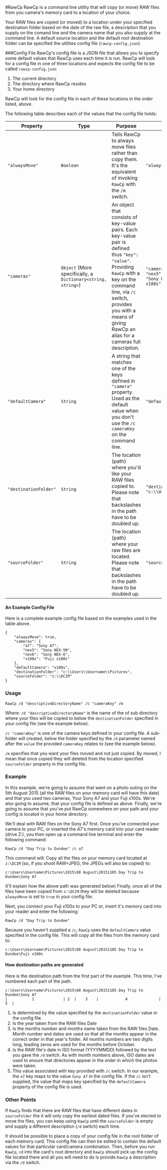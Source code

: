 #RawCp
RawCp is a command line utility that will copy (or move) RAW files from you camera's memory card to a location of your choice.

Your RAW files are copied (or moved) to a location under your specified destination folder based on the date of the raw file,
a description that you supply on the comand line and the camera name that you also supply at the command line. A default source location and the default root destination folder can be specified the utilities config file (`rawcp-config.json`).

###Config File
RawCp's config file is a JSON file that allows you to specify some default values that RawCp uses each time it is run. RawCp will look for a config file in one of three locations and expects the config file to be called `rawcp-config.json`

  1. The current directory
  2. The directory where RawCp resides
  3. Your home directory

RawCp will look for the config file in each of these locations in the order listed, above.

The following table describes each of the values that the config file holds:

Property     | Type | Purpose | Example
-------------|----------| -------|----------------------------------------------------------
`"alwaysMove"` | `Boolean` | Tells RawCp to always move files rather than copy them. It's the equivalent of invoking `RawCp` with the `/m` switch. | `"alwaysMove": true`
`"cameras"` | `Object` (More specifically, a `Dictionary<string, string>`) | An object that consists of key-value pairs. Each key-value pair is defined thus `"key": "value"`. Providing `RawCp` with a key on the command line, via `/c` switch, provides you with a means of giving RawCp an alias for a cameras full description. | `"cameras": {"a7": "Sony A7", "nex5": "Sony NEX-5N","nex6": "Sony NEX-6","x100s": "Fuji x100s"}`
`"defaultCamera"`|`String`| A string that matches one of the keys defined in `"camera"` property. Used as the default value when you don't use the `/c cameraKey` on the command line. | `"defaultCamera": "x100s"`
`"destinationFolder"`|`String`| The location (path) where you'd like your RAW files copied to. Please note that backslashes in the path have to be doubled up. | `"destinationFolder": "c:\\Users\\Username\\Pictures"`
`"sourceFolder"` | `String` | The location (path) where your raw files are located. Please note that backslashes in the path have to be doubled up. | `"sourceFolder": "z:\\DCIM"`

#### An Example Config File
Here is a complete example config file based on the examples used in the table above.
```
{
    "alwaysMove": true,
    "cameras": {
        "a7": "Sony A7",
        "nex5": "Sony NEX-5N",
        "nex6": "Sony NEX-6",
        "x100s": "Fuji x100s"
    },
    "defaultCamera": "x100s",
    "destinationFolder": "c:\\Users\\Username\\Pictures",
    "sourceFolder": "z:\\DCIM"
}
```

### Usage
```
RawCp /d "descriptiveDirectoryName" /c "cameraKey" /m
```
Where:
  `/d "descriptiveDirectoryName"` is the name of the of sub directory where your files will be copied to below the `destinationFolder` specified in your config file (see the example below).

  `/c "cameraKey"` is one of the camera keys defined in your config file. A sub-folder will created, below the folder specified by the `/d` parameter named after the `value` the provided `cameraKey` relates to (see the example below).

  `/m` specifies that you want your files moved and not just copied. By moved, I mean that once copied they will deleted from the location specified `sourceFolder` property in the config file.

### Example
In this example, we're going to assume that went on a photo outing on the 5th August 2015 (all the RAW files on your memory card will have this date) and that you used two cameras, Your Sony A7 and your Fuji x100s. We're also going to assume, that your config file is defined as above. Finally, we're going to assume that you've put RawCp somewhere on your path and your config is located in your home directory.

We'll deal with RAW files on the Sony A7 first. Once you've connected your camera to your PC, or inserted the A7's memory card into your card reader (drive Z:), you then open up a command line terminal and enter the following command:

```
RawCp /d "Day Trip to Dundee" /c a7
```
This command will:
  Copy all the files on your memory card located at `z:\DCIM` (so, if you shoot RAW+JPEG, the JPEGs will also be copied) to:
  ```
  c:\Users\Username\Pictures\2015\08 August\20151105 Day Trip to Dundee\Sony A7
  ```
  (I'll explain how the above path was generated below) Finally, once all of the files have been copied from `z:\DCIM` they will be deleted because `alwaysMove` is set to `true` in your config file.

  Next, you connect your Fuji x100s to your PC or, insert it's memory card into your reader and enter the following:
 ```
 RawCp /d "Day Trip to Dundee"
 ```
 Because you haven't supplied a `/c`, `RawCp` uses the `defaultCamera` value specified in the config file. This will copy all the files from the memory card to:
 ```
 c:\Users\Username\Pictures\2015\08 August\20151105 Day Trip to Dundee\Fuji x100s
 ```
 #### How destination paths are generated
 Here is the destination path from the first part of the example. This time, I've numbered each part of the path.
 ```
c:\Users\Username\Pictures\2015\08 August\20151105 Day Trip to Dundee\Sony A7
|           1             | 2  |    3    |            4              |   5  |
  ```
1. Is determined by the value specified by the `destinationFolder` value in the config file.
2. Is the year taken from the RAW files Date
3. Is the months number and months name taken from the RAW files Date. Month number and dates are used so that all the months appear in the correct order in that year's folder. All months numbers are two digits long, leading zeros are used for the months before October.
4. Is the RAW file's date in ISO format (YYYYMMDD) followed by the text you gave the `/d` switch. As with month numbers above, ISO dates are used to ensure that directories appear in the order in which the photos were taken.
5. This value associated with key provided with `/c` switch. In our example, the `a7` key maps to the value `Sony A7` in the config file. If the `/c` isn't supplied, the value that maps key specified by the `defaultCamera` property of the config file is used.

### Other Points
If `RawCp` finds that there are RAW files that have different dates in `sourceFolder` the it will only copy the earliest dated files. If you've elected to move the files, you can keep using `RawCp` until the `sourceFolder` is empty and supply a different description (`/d` switch) each time.

It should be possible to place a copy of your config file in the root folder of each memory card. This config file can then be edited to contain the default values for that particular card/camera combination. Then, before you run `RawCp`, `cd` into the card's root directory and `RawCp` should pick up the config file located there and all you will need to do is provide `RawCp` a description via the `/d` switch.
